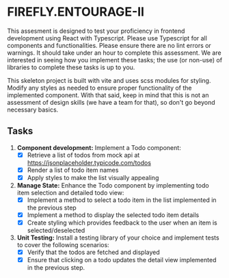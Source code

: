 # FIREFLY.ENTOURAGE-II

This assesment is designed to test your proficiency in frontend development using React with Typescript. Please use Typescript for all components and functionalities. Please ensure there are no lint errors or warnings. It should take under an hour to complete this assessment. We are interested in seeing how you implement these tasks; the use (or non-use) of libraries to complete these tasks is up to you.

This skeleton project is built with vite and uses scss modules for styling. Modify any styles as needed to ensure proper functionality of the implemented component. With that said, keep in mind that this is not an assessment of design skills (we have a team for that), so don't go beyond necessary basics.

## Tasks

1. **Component development:** Implement a Todo component:
   - [x] Retrieve a list of todos from mock api at https://jsonplaceholder.typicode.com/todos
   - [x] Render a list of todo item names
   - [x] Apply styles to make the list visually appealing
2. **Manage State:** Enhance the Todo component by implementing todo item selection and detailed todo view:
   - [x] Implement a method to select a todo item in the list implemented in the previous step
   - [x] Implement a method to display the selected todo item details
   - [x] Create styling which provides feedback to the user when an item is selected/deselected
3. **Unit Testing:** Install a testing library of your choice and implement tests to cover the following scenarios:
   - [x] Verify that the todos are fetched and displayed
   - [x] Ensure that clicking on a todo updates the detail view implemented in the previous step.
